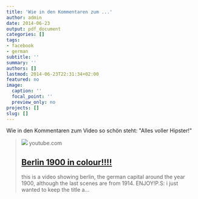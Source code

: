 ```yaml
---
title: 'Wie in den Kommentaren zum ...'
author: admin
date: 2014-06-23
output: pdf_document
categories: []
tags:
- facebook
- german
subtitle: ''
summary: ''
authors: []
lastmod: 2014-06-23T22:31:34+02:00
featured: no
image:
  caption: ''
  focal_point: ''
  preview_only: no
projects: []
slug: []
---
```

Wie in den Kommentaren zum Video so schön steht: "Alles voller Hipster!"
> [![](https://i.ytimg.com/vi/B-m9A8mY-U0/maxresdefault.jpg)](https://www.youtube.com/watch?v=B-m9A8mY-U0)
> youtube.com
> ## [Berlin 1900 in colour!!!!](https://www.youtube.com/watch?v=B-m9A8mY-U0)
>
>this is a video showing berlin, the german capital around the year 1900, although the last scenes are from 1914. ENJOY!P.S: i just wanted to keep the title a...

